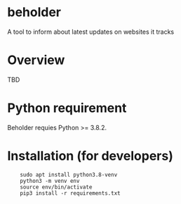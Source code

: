 # beholder
A tool to inform about latest updates on websites it tracks

# Overview
TBD

# Python requirement
Beholder requies Python >= 3.8.2.

# Installation (for developers)

        sudo apt install python3.8-venv
        python3 -m venv env
        source env/bin/activate
        pip3 install -r requirements.txt
